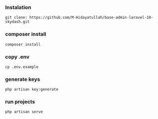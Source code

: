 ### Instalation
```
git clone: https://github.com/M-Hidayatullah/base-admin-laravel-10-skydash.git
```

### composer install
```
composer install
```

### copy .env
```
cp .env.example
```

### generate keys
```
php artisan key:generate
```

### run projects
```
php artisan serve
```
